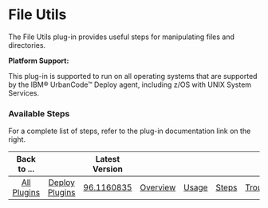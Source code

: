 
# File Utils

The File Utils plug-in provides useful steps for manipulating files and directories.

**Platform Support:**

This plug-in is supported to run on all operating systems that are supported by the IBM® UrbanCode™ Deploy agent, including z/OS with UNIX System Services.


### Available Steps

For a complete list of steps, refer to the plug-in documentation link on the right.



|          Back to ...          ||         Latest Version         ||||||
|:-----------------------------:|:------------------------------:| :---: | :---: | :---: | :---: | :---: | :---: |
| [All Plugins](../../index.md) | [Deploy Plugins](../README.md) |[96.1160835](https://raw.githubusercontent.com/UrbanCode/IBM-UCD-PLUGINS/main/files/FileUtils/ucd-FileUtils-96.1160835.zip)|[Overview](overview.md)|[Usage](usage.md)|[Steps](steps.md)|[Troubleshooting](troubleshooting.md)|[Downloads](downloads.md)|
